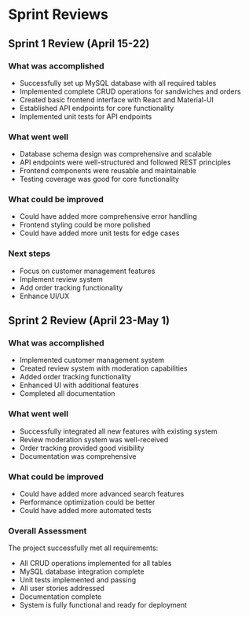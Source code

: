 # Sprint Reviews

## Sprint 1 Review (April 15-22)

### What was accomplished
- Successfully set up MySQL database with all required tables
- Implemented complete CRUD operations for sandwiches and orders
- Created basic frontend interface with React and Material-UI
- Established API endpoints for core functionality
- Implemented unit tests for API endpoints

### What went well
- Database schema design was comprehensive and scalable
- API endpoints were well-structured and followed REST principles
- Frontend components were reusable and maintainable
- Testing coverage was good for core functionality

### What could be improved
- Could have added more comprehensive error handling
- Frontend styling could be more polished
- Could have added more unit tests for edge cases

### Next steps
- Focus on customer management features
- Implement review system
- Add order tracking functionality
- Enhance UI/UX

## Sprint 2 Review (April 23-May 1)

### What was accomplished
- Implemented customer management system
- Created review system with moderation capabilities
- Added order tracking functionality
- Enhanced UI with additional features
- Completed all documentation

### What went well
- Successfully integrated all new features with existing system
- Review moderation system was well-received
- Order tracking provided good visibility
- Documentation was comprehensive

### What could be improved
- Could have added more advanced search features
- Performance optimization could be better
- Could have added more automated tests

### Overall Assessment
The project successfully met all requirements:
- All CRUD operations implemented for all tables
- MySQL database integration complete
- Unit tests implemented and passing
- All user stories addressed
- Documentation complete
- System is fully functional and ready for deployment 